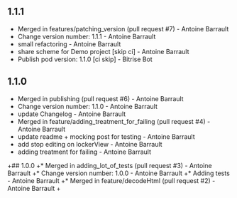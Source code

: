 ##  1.1.1
* Merged in features/patching_version (pull request #7) - Antoine Barrault
* Change version number: 1.1.1 - Antoine Barrault
* small refactoring - Antoine Barrault
* share scheme for Demo project [skip ci] - Antoine Barrault
* Publish pod version: 1.1.0 [ci skip] - Bitrise Bot

##  1.1.0
* Merged in publishing (pull request #6) - Antoine Barrault
* Change version number: 1.1.0 - Antoine Barrault
* update Changelog - Antoine Barrault
* Merged in feature/adding_treatment_for_failing (pull request #4) - Antoine Barrault
* update readme + mocking post for testing - Antoine Barrault
* add stop editing on lockerView - Antoine Barrault
* adding treatment for failing - Antoine Barrault

+##  1.0.0
+* Merged in adding_lot_of_tests (pull request #3) - Antoine Barrault
+* Change version number: 1.0.0 - Antoine Barrault
+* Adding tests - Antoine Barrault
+* Merged in feature/decodeHtml (pull request #2) - Antoine Barrault
+
